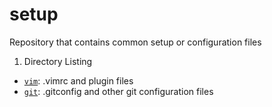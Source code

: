 # setup
Repository that contains common setup or configuration files

1. Directory Listing
 - [`vim`](/vim): .vimrc and plugin files
 - [`git`](/git): .gitconfig and other git configuration files 
